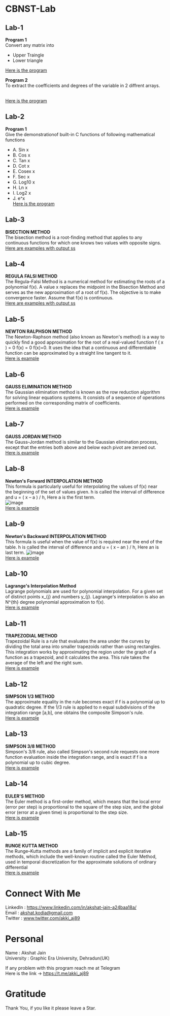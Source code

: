 # CBNST-Lab

## Lab-1
**Program 1** </br>Convert any matrix into 
* Upper Traingle
* Lower triangle</br>

[Here is the program](https://github.com/akshatprogrammer/CBNST-Lab/blob/main/UpperAndLowerTriangle.cpp)</br>

**Program 2** </br>To extract the coefficients and degrees of the variable in 2 diffrent arrays.

</br>[Here is the program](https://github.com/akshatprogrammer/CBNST-Lab/blob/main/DegreeAndCoeffecient.cpp)

## Lab-2
**Program 1**</br>Give the demonstrationof built-in C functions of following mathematical functions
* A. Sin x
* B. Cos x
* C. Tan x
* D. Cot x
* E. Cosex x
* F. Sec x
* G. Log10 x
* H. Ln x
* I. Log2 x
* J. e^x
</br>[Here is the program](https://github.com/akshatprogrammer/CBNST-Lab/blob/main/UseOfMathematicalFunctions.cpp)


## Lab-3
**BISECTION METHOD**</br>
The bisection method is a root-finding method that applies to any continuous functions for which one knows two values with opposite signs.
</br>[Here are examples with output ss](https://github.com/akshatprogrammer/CBNST-Lab/tree/Bisection/Bisection)

## Lab-4
**REGULA FALSI METHOD**</br>
The Regula–Falsi Method is a numerical method for estimating the roots of a polynomial f(x). A value x replaces the midpoint in the Bisection Method and serves as the new approximation of a root of f(x). The objective is to make convergence faster. Assume that f(x) is continuous.
</br>[Here are examples with output ss](https://github.com/akshatprogrammer/CBNST-Lab/tree/Root-Finding-Methods/Regula%20Falsi)

## Lab-5
**NEWTON RALPHSON METHOD**</br>
The Newton-Raphson method (also known as Newton's method) is a way to quickly find a good approximation for the root of a real-valued function f ( x ) = 0 f(x) = 0 f(x)=0. It uses the idea that a continuous and differentiable function can be approximated by a straight line tangent to it.
</br>[Here is example](https://github.com/akshatprogrammer/CBNST-Lab/tree/Root-Finding-Methods/Newton%20RalphSon)

## Lab-6
**GAUSS ELIMINATION METHOD**</br>
The Gaussian elimination method is known as the row reduction algorithm for solving linear equations systems. It consists of a sequence of operations performed on the corresponding matrix of coefficients.
</br>[Here is example](https://github.com/akshatprogrammer/CBNST-Lab/tree/Root-Finding-Methods/Gauss%20Elimination)

## Lab-7
**GAUSS JORDAN METHOD**</br>
The Gauss-Jordan method is similar to the Gaussian elimination process, except that the entries both above and below each pivot are zeroed out.
</br>[Here is example](https://github.com/akshatprogrammer/CBNST-Lab/tree/Root-Finding-Methods/Gauss%20Jordan)

## Lab-8
**Newton's Forward INTERPOLATION METHOD**</br>
This formula is particularly useful for interpolating the values of f(x) near the beginning of the set of values given. h is called the interval of difference and u = ( x – a ) / h, Here a is the first term.</br>
![image](https://www.geeksforgeeks.org/wp-content/ql-cache/quicklatex.com-7d7c62dfbfebdfecda42ce13a57dea07_l3.svg)
</br>[Here is example](https://github.com/akshatprogrammer/CBNST-Lab/tree/Root-Finding-Methods/Forward%20Interplotion)

## Lab-9
**Newton's Backward INTERPOLATION METHOD**</br>
This formula is useful when the value of f(x) is required near the end of the table. h is called the interval of difference and u = ( x – an ) / h, Here an is last term.
![image](https://www.geeksforgeeks.org/wp-content/ql-cache/quicklatex.com-96a67d06ab4f23b4a413ceec940454c8_l3.svg)
</br>[Here is example](https://github.com/akshatprogrammer/CBNST-Lab/tree/Root-Finding-Methods/Backward%20Interpolation)

## Lab-10
**Lagrange's Interpolation Method**</br>
Lagrange polynomials are used for polynomial interpolation. For a given set of distinct points x_{j} and numbers y_{j}. Lagrange's interpolation is also an N^{th} degree polynomial approximation to f(x).
</br>[Here is example](https://github.com/akshatprogrammer/CBNST-Lab/tree/Root-Finding-Methods/Lagrange)

## Lab-11
**TRAPEZODIAL METHOD**</br>
Trapezoidal Rule is a rule that evaluates the area under the curves by dividing the total area into smaller trapezoids rather than using rectangles. This integration works by approximating the region under the graph of a function as a trapezoid, and it calculates the area. This rule takes the average of the left and the right sum.
</br>[Here is example](https://github.com/akshatprogrammer/CBNST-Lab/tree/Root-Finding-Methods/Trapezodial)

## Lab-12
**SIMPSON 1/3 METHOD**</br>
The approximate equality in the rule becomes exact if f is a polynomial up to quadratic degree. If the 1/3 rule is applied to n equal subdivisions of the integration range [a,b], one obtains the composite Simpson's rule.
</br>[Here is example](https://github.com/akshatprogrammer/CBNST-Lab/tree/Root-Finding-Methods/Simpsons%2013)

## Lab-13
**SIMPSON 3/8 METHOD**</br>
Simpson's 3/8 rule, also called Simpson's second rule requests one more function evaluation inside the integration range, and is exact if f is a polynomial up to cubic degree.
</br>[Here is example](https://github.com/akshatprogrammer/CBNST-Lab/tree/Root-Finding-Methods/Simpson%2038)

## Lab-14
**EULER'S METHOD**</br>
The Euler method is a first-order method, which means that the local error (error per step) is proportional to the square of the step size, and the global error (error at a given time) is proportional to the step size.
</br>[Here is example](https://github.com/akshatprogrammer/CBNST-Lab/tree/Root-Finding-Methods/Euler's)

## Lab-15
**RUNGE KUTTA METHOD**</br>
The Runge–Kutta methods are a family of implicit and explicit iterative methods, which include the well-known routine called the Euler Method, used in temporal discretization for the approximate solutions of ordinary differential
</br>[Here is example](https://github.com/akshatprogrammer/CBNST-Lab/tree/Root-Finding-Methods/Runge%20Kutta)


# Connect With Me
LinkedIn : https://www.linkedin.com/in/akshat-jain-a24baa18a/<br/>
Email : akshat.kodia@gmail.com<br/>
Twitter : www.twitter.com/akki_aj89<br/>

# Personal
Name : Akshat Jain<br/>
University : Graphic Era University, Dehradun(UK)

If any problem with this program reach me at Telegram<br/>
Here is the link -> https://t.me/akki_aj89

# Gratitude
Thank You, if you like it please leave a Star.

